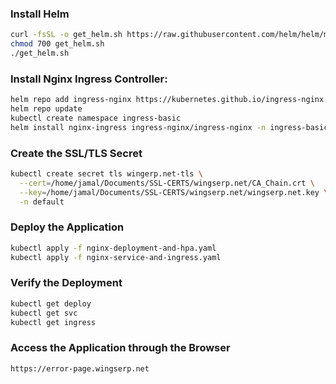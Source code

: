 ### Install Helm
```sh
curl -fsSL -o get_helm.sh https://raw.githubusercontent.com/helm/helm/main/scripts/get-helm-3
chmod 700 get_helm.sh
./get_helm.sh
```
### Install Nginx Ingress Controller: 
```sh
helm repo add ingress-nginx https://kubernetes.github.io/ingress-nginx
helm repo update
kubectl create namespace ingress-basic
helm install nginx-ingress ingress-nginx/ingress-nginx -n ingress-basic
```
### Create the SSL/TLS Secret 
```sh
kubectl create secret tls wingerp.net-tls \
  --cert=/home/jamal/Documents/SSL-CERTS/wingserp.net/CA_Chain.crt \
  --key=/home/jamal/Documents/SSL-CERTS/wingserp.net/wingserp.net.key \
  -n default
```

### Deploy the Application
```sh
kubectl apply -f nginx-deployment-and-hpa.yaml
kubectl apply -f nginx-service-and-ingress.yaml
```
### Verify the Deployment
```sh
kubectl get deploy
kubectl get svc
kubectl get ingress
```

### Access the Application through the Browser
```sh
https://error-page.wingserp.net
```